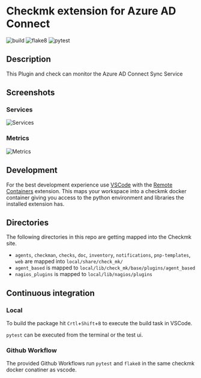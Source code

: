 # Checkmk extension for Azure AD Connect

![build](https://github.com/jiuka/checkmk_win_adsync/workflows/build/badge.svg)
![flake8](https://github.com/jiuka/checkmk_win_adsync/workflows/Lint/badge.svg)
![pytest](https://github.com/jiuka/checkmk_win_adsync/workflows/pytest/badge.svg)

## Description

This Plugin and check can monitor the Azure AD Connect Sync Service

## Screenshots
### Services
![Services](examples/win_adsync_example.png)
### Metrics
![Metrics](examples/win_adsync_graph.png)

## Development

For the best development experience use [VSCode](https://code.visualstudio.com/) with the [Remote Containers](https://marketplace.visualstudio.com/items?itemName=ms-vscode-remote.remote-containers) extension. This maps your workspace into a checkmk docker container giving you access to the python environment and libraries the installed extension has.

## Directories

The following directories in this repo are getting mapped into the Checkmk site.

* `agents`, `checkman`, `checks`, `doc`, `inventory`, `notifications`, `pnp-templates`, `web` are mapped into `local/share/check_mk/`
* `agent_based` is mapped to `local/lib/check_mk/base/plugins/agent_based`
* `nagios_plugins` is mapped to `local/lib/nagios/plugins`

## Continuous integration
### Local

To build the package hit `Crtl`+`Shift`+`B` to execute the build task in VSCode.

`pytest` can be executed from the terminal or the test ui.

### Github Workflow

The provided Github Workflows run `pytest` and `flake8` in the same checkmk docker conatiner as vscode.
